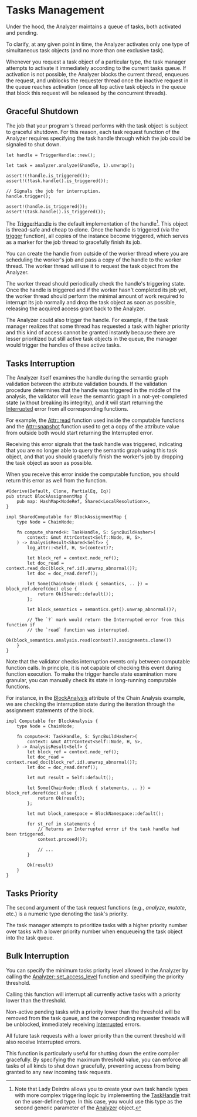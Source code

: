 <!------------------------------------------------------------------------------
  This file is a part of the "Lady Deirdre" work,
  a compiler front-end foundation technology.

  This work is proprietary software with source-available code.

  To copy, use, distribute, and contribute to this work, you must agree to
  the terms of the General License Agreement:

  https://github.com/Eliah-Lakhin/lady-deirdre/blob/master/EULA.md.

  The agreement grants you a Commercial-Limited License that gives you
  the right to use my work in non-commercial and limited commercial products
  with a total gross revenue cap. To remove this commercial limit for one of
  your products, you must acquire an Unrestricted Commercial License.

  If you contribute to the source code, documentation, or related materials
  of this work, you must assign these changes to me. Contributions are
  governed by the "Derivative Work" section of the General License
  Agreement.

  Copying the work in parts is strictly forbidden, except as permitted under
  the terms of the General License Agreement.

  If you do not or cannot agree to the terms of this Agreement,
  do not use this work.

  This work is provided "as is" without any warranties, express or implied,
  except to the extent that such disclaimers are held to be legally invalid.

  Copyright (c) 2024 Ilya Lakhin (Илья Александрович Лахин).
  All rights reserved.
------------------------------------------------------------------------------->

# Tasks Management

Under the hood, the Analyzer maintains a queue of tasks, both activated and
pending.

To clarify, at any given point in time, the Analyzer activates only one type of
simultaneous task objects (and no more than one exclusive task).

Whenever you request a task object of a particular type, the task manager
attempts to activate it immediately according to the current tasks queue. If
activation is not possible, the Analyzer blocks the current thread, enqueues the
request, and unblocks the requester thread once the inactive request in the
queue reaches activation (once all top active task objects in the queue that
block this request will be released by the concurrent threads).

## Graceful Shutdown

The job that your program's thread performs with the task object is subject to
graceful shutdown. For this reason, each task request function of the Analyzer
requires specifying the task handle through which the job could be signaled to
shut down.

```rust,noplayground
let handle = TriggerHandle::new();

let task = analyzer.analyze(&handle, 1).unwrap();

assert!(!handle.is_triggered());
assert!(!task.handle().is_triggered());

// Signals the job for interruption.
handle.trigger();

assert!(handle.is_triggered());
assert!(task.handle().is_triggered());
```

The [TriggerHandle](https://docs.rs/lady-deirdre/2.0.0/lady_deirdre/analysis/struct.TriggerHandle.html)
is the default implementation of the handle[^customhandle]. This object is
thread-safe and cheap to clone. Once the handle is triggered (via
the [trigger](https://docs.rs/lady-deirdre/2.0.0/lady_deirdre/analysis/trait.TaskHandle.html#tymethod.trigger)
function), all copies of the instance become triggered, which serves as a marker
for the job thread to gracefully finish its job.

You can create the handle from outside of the worker thread where you are
scheduling the worker's job and pass a copy of the handle to the worker thread.
The worker thread will use it to request the task object from the Analyzer.

The worker thread should periodically check the handle's triggering state. Once
the handle is triggered and if the worker hasn't completed its job yet, the
worker thread should perform the minimal amount of work required to interrupt
its job normally and drop the task object as soon as possible, releasing the
acquired access grant back to the Analyzer.

The Analyzer could also trigger the handle. For example, if the task manager
realizes that some thread has requested a task with higher priority and this
kind of access cannot be granted instantly because there are lesser prioritized
but still active task objects in the queue, the manager would trigger the
handles of these active tasks.

[^customhandle]: Note that Lady Deirdre allows you to create your own task
handle types with more complex triggering logic by implementing
the [TaskHandle](https://docs.rs/lady-deirdre/2.0.0/lady_deirdre/analysis/trait.TaskHandle.html)
trait on the user-defined type. In this case, you would use this type as the
second generic parameter of
the [Analyzer](https://docs.rs/lady-deirdre/2.0.0/lady_deirdre/analysis/struct.Analyzer.html)
object.

## Tasks Interruption

The Analyzer itself examines the handle during the semantic graph validation
between the attribute validation bounds. If the validation procedure determines
that the handle was triggered in the middle of the analysis, the validator will
leave the semantic graph in a not-yet-completed state (without breaking its
integrity), and it will start returning
the [Interrupted](https://docs.rs/lady-deirdre/2.0.0/lady_deirdre/analysis/enum.AnalysisError.html#variant.Interrupted)
error from all corresponding functions.

For example,
the [Attr::read](https://docs.rs/lady-deirdre/2.0.0/lady_deirdre/analysis/struct.Attr.html#method.read)
function used inside the computable functions and
the [Attr::snapshot](https://docs.rs/lady-deirdre/2.0.0/lady_deirdre/analysis/struct.Attr.html#method.snapshot)
function used to get a copy of the attribute value from outside both would start
returning the Interrupted error.

Receiving this error signals that the task handle was triggered, indicating that
you are no longer able to query the semantic graph using this task object, and
that you should gracefully finish the worker's job by dropping the task object
as soon as possible.

When you receive this error inside the computable function, you should return
this error as well from the function.

```rust,noplayground
#[derive(Default, Clone, PartialEq, Eq)]
pub struct BlockAssignmentMap {
    pub map: HashMap<NodeRef, Shared<LocalResolution>>,
}

impl SharedComputable for BlockAssignmentMap {
    type Node = ChainNode;

    fn compute_shared<H: TaskHandle, S: SyncBuildHasher>(
        context: &mut AttrContext<Self::Node, H, S>,
    ) -> AnalysisResult<Shared<Self>> {
        log_attr::<Self, H, S>(context)?;

        let block_ref = context.node_ref();
        let doc_read = context.read_doc(block_ref.id).unwrap_abnormal()?;
        let doc = doc_read.deref();

        let Some(ChainNode::Block { semantics, .. }) = block_ref.deref(doc) else {
            return Ok(Shared::default());
        };

        let block_semantics = semantics.get().unwrap_abnormal()?;

        // The `?` mark would return the Interrupted error from this function if
        // the `read` function was interrupted.
        Ok(block_semantics.analysis.read(context)?.assignments.clone())
    }
}
```

Note that the validator checks interruption events only between computable
function calls. In principle, it is not capable of checking this event during
function execution. To make the trigger handle state examination more granular,
you can manually check its state in long-running computable functions.

For instance, in
the [BlockAnalysis](https://github.com/Eliah-Lakhin/lady-deirdre/blob/master/work/crates/examples/src/chain_analysis/semantics.rs#L223)
attribute of the Chain Analysis example, we are checking the interruption state
during the iteration through the assignment statements of the block.

```rust,noplayground
impl Computable for BlockAnalysis {
    type Node = ChainNode;

    fn compute<H: TaskHandle, S: SyncBuildHasher>(
        context: &mut AttrContext<Self::Node, H, S>,
    ) -> AnalysisResult<Self> {
        let block_ref = context.node_ref();
        let doc_read = context.read_doc(block_ref.id).unwrap_abnormal()?;
        let doc = doc_read.deref();

        let mut result = Self::default();

        let Some(ChainNode::Block { statements, .. }) = block_ref.deref(doc) else {
            return Ok(result);
        };

        let mut block_namespace = BlockNamespace::default();

        for st_ref in statements {
            // Returns an Interrupted error if the task handle had been triggered.
            context.proceed()?;

            // ...
        }

        Ok(result)
    }
}
```

## Tasks Priority

The second argument of the task request functions (e.g., *analyze*, *mutate*,
etc.) is a numeric type denoting the task's priority.

The task manager attempts to prioritize tasks with a higher priority number over
tasks with a lower priority number when enqueueing the task object into the task
queue.

## Bulk Interruption

You can specify the minimum tasks priority level allowed in the Analyzer by
calling
the [Analyzer::set_access_level](https://docs.rs/lady-deirdre/2.0.0/lady_deirdre/analysis/struct.Analyzer.html#method.set_access_level)
function and specifying the priority threshold.

Calling this function will interrupt all currently active tasks with a priority
lower than the threshold.

Non-active pending tasks with a priority lower than the threshold will be
removed from the task queue, and the corresponding requester threads will be
unblocked, immediately
receiving [Interrupted](https://docs.rs/lady-deirdre/2.0.0/lady_deirdre/analysis/enum.AnalysisError.html#variant.Interrupted)
errors.

All future task requests with a lower priority than the current threshold will
also receive Interrupted errors.

This function is particularly useful for shutting down the entire compiler
gracefully. By specifying the maximum threshold value, you can enforce all tasks
of all kinds to shut down gracefully, preventing access from being granted to
any new incoming task requests.
